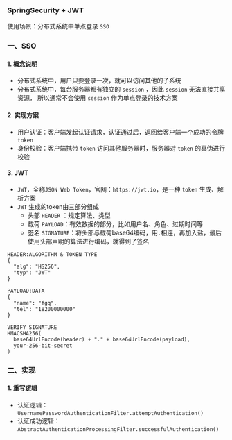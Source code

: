 ### SpringSecurity + JWT 
使用场景：分布式系统中单点登录 `SSO`

### 一、SSO
#### 1. 概念说明
* 分布式系统中，用户只要登录一次，就可以访问其他的子系统
* 分布式系统中，每台服务器都有独立的 `session` ，因此 `session` 无法直接共享资源，
所以通常不会使用 `session` 作为单点登录的技术方案
 
#### 2. 实现方案
* 用户认证：客户端发起认证请求，认证通过后，返回给客户端一个成功的令牌 `token`
* 身份校验：客户端携带 `token` 访问其他服务器时，服务器对 `token` 的真伪进行校验

#### 3. JWT
* `JWT`，全称`JSON Web Token`，官网：`https://jwt.io`，是一种 `token` 生成、解析方案
* `JWT` 生成的token由三部分组成
    * 头部 `HEADER` ：规定算法、类型
    * 载荷 `PAYLOAD`：有效数据的部分，比如用户名、角色、过期时间等
    * 签名 `SIGNATURE`：将头部与载荷base64编码，用`.`相连，再加入盐，最后使用头部声明的算法进行编码，就得到了签名
   
```
HEADER:ALGORITHM & TOKEN TYPE
{
  "alg": "HS256",
  "typ": "JWT"
}

PAYLOAD:DATA
{
  "name": "fgq",
  "tel": "18200000000"
}

VERIFY SIGNATURE
HMACSHA256(
  base64UrlEncode(header) + "." + base64UrlEncode(payload),
  your-256-bit-secret
) 
``` 


### 二、实现
#### 1. 重写逻辑
* 认证逻辑：`UsernamePasswordAuthenticationFilter.attemptAuthentication() `
* 认证成功逻辑：`AbstractAuthenticationProcessingFilter.successfulAuthentication()`
